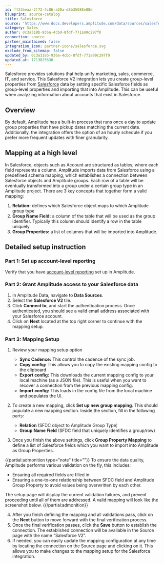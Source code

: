 ```yaml
---
id: ff23beaa-2f72-4c86-a20a-d8b35088e08e
blueprint: source-catalog
title: Salesforce
source: 'https://www.docs.developers.amplitude.com/data/sources/salesforce'
category: Sales
author: 0c3a318b-936a-4cbd-8fdf-771a90c297f0
connection: source
partner_maintained: false
integration_icon: partner-icons/salesforce.svg
exclude_from_sitemap: false
updated_by: 0c3a318b-936a-4cbd-8fdf-771a90c297f0
updated_at: 1713825630
---
```

Salesforce provides solutions that help unify marketing, sales, commerce, IT, and service. This Salesforce V2 integration lets you create group-level properties from [Salesforce](https://www.salesforce.com/) data by setting specific Salesforce fields as group-level properties and importing that into Amplitude. This can be useful when analyzing information about accounts that exist in Salesforce. 

## Overview

By default, Amplitude has a built-in process that runs once a day to update group properties that have pickup dates matching the current date. Additionally, the integration offers the option of an hourly schedule if you prefer more frequent updates with finer granularity.

## Mapping at a high level

In Salesforce, objects such as Account are structured as tables, where each field represents a column. Amplitude imports data from Salesforce using a predefined schema mapping, which establishes a connection between Salesforce objects and Amplitude groups. Each row of a table will be eventually transformed into a group under a certain group type in an Amplitude project. There are 3 key concepts that together form a valid mapping:

1. **Relation:** defines which Salesforce object maps to which Amplitude group type
2. **Group Name Field:** a column of the table that will be used as the group identifier. Typically this column should identify a row in the table uniquely
3. **Group Properties:** a list of columns that will be imported into Amplitude.

## Detailed setup instruction

### Part 1: Set up account-level reporting 

Verify that you have [account-level reporting](/docs/analytics/account-level-reporting-setup) set up in Amplitude.

### Part 2: Grant Amplitude access to your Salesforce data

1. In Amplitude Data, navigate to **Data Sources**.
2. Select the **Salesforce V2** tile.
3. Click **Connect to**, and start the authentication process. Once authenticated, you should see a valid email address associated with your Salesforce account.
4. Click on **Next** located at the top right corner to continue with the mapping setup.

### Part 3: Mapping Setup

1. Review your mapping setup option
    - **Sync Cadence:** This control the cadence of the sync job.
    - **Copy config:** This allows you to copy the existing mapping config to the clipboard
    - **Export config:** This downloads the current mapping config to your local machine (as a JSON file). This is useful when you want to recover a connection from the previous mapping config.
    - **Import config:** This loads in the config file from the local machine and populates the UI.

2. To create a new mapping, click **Set up new group mapping**. This should populate a new mapping section. Inside the section, fill in the following parts:
    - **Relation** (SFDC object to Amplitude Group Type)
    - **Group Name Field** (SFDC field that uniquely identifies a group/row)
    
3. Once you finish the above settings, click **Group Property Mapping** to define a list of Salesforce fields which you want to import into Amplitude as Group Properties. 

{{partial:admonition type="note" title=""}}
To ensure the data quality, Amplitude performs various validation on the fly, this includes:
- Ensuring all required fields are filled in
- Ensuring a one-to-one relationship between SFDC field and Amplitude Group Property to avoid values being overwritten by each other.

The setup page will display the current validation failures, and prevent proceeding until all of them are addressed. A valid mapping will look like the screenshot below.
{{/partial:admonition}}   

4. After you finish defining the mapping and all validations pass, click on the **Next** button to move forward with the final verification process. 
2. Once the final verification passes, click the **Save** button to establish the connection. The established connection will be available in the Source page with the name “Salesforce V2”.
3. If needed, you can easily update the mapping configuration at any time by locating the connection on the Source page and clicking on it. This allows you to make changes to the mapping setup for the Salesforce integration.